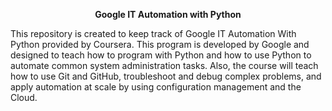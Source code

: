 <b><center>Google IT Automation with Python</center></b>

This repository is created to keep track of Google IT Automation With Python provided by Coursera. This program is developed by Google and designed to teach how to program with Python and how to use Python to automate common system administration tasks. Also, the course will teach how to use Git and GitHub, troubleshoot and debug complex problems, and apply automation at scale by using configuration management and the Cloud.


